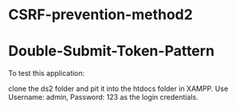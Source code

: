 # CSRF-prevention-method2
# Double-Submit-Token-Pattern
To test this application:

clone the ds2 folder and pit it into the htdocs folder in XAMPP.
Use Username: admin, Password: 123 as the login credentials.
